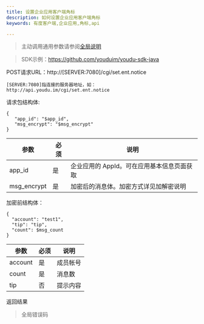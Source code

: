```yaml
---
title: 设置企业应用客户端角标
description: 如何设置企业应用客户端角标
keywords: 有度客户端,企业应用,角标,api

---
```


> 主动调用通用参数请参阅[全局说明](c01_00002.md#_2)

> SDK示例：https://github.com/youduim/youdu-sdk-java

POST请求URL：http://[SERVER:7080]/cgi/set.ent.notice

```
[SERVER:7080]指连接的服务器地址，如：http://api.youdu.im/cgi/set.ent.notice
```

请求包结构体:

```
{
   "app_id": "$app_id",
   "msg_encrypt": "$msg_encrypt"
}
```

| 参数        | 必须 | 说明                                       |
| ----------- | ---- | ------------------------------------------ |
| app_id      | 是   | 企业应用的 AppId。可在应用基本信息页面获取 |
| msg_encrypt | 是   | 加密后的消息体。加密方式详见加解密说明     |

加密前结构体：

```
{
  "account": "test1",
  "tip": "tip",
  "count": $msg_count
}
```

| 参数    | 必须 | 说明     |
| ------- | ---- | -------- |
| account | 是   | 成员帐号 |
| count   | 是   | 消息数   |
| tip     | 否   | 提示内容 |

返回结果

> 全局错误码

